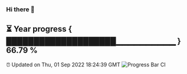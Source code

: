 ### Hi there 👋
⏳ Year progress { ████████████████████▁▁▁▁▁▁▁▁▁▁ } 66.79 %
---
⏰ Updated on Thu, 01 Sep 2022 18:24:39 GMT
![Progress Bar CI](https://github.com/liununu/liununu/workflows/Progress%20Bar%20CI/badge.svg)
